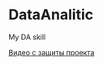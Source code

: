 # DataAnalitic
My DA skill

[Видео с защиты проекта][Defence]

[Defence]: https://1drv.ms/v/s!AnwJpS7dTX1ug6oIDXQm59dHHBNbkQ?e=6sgaMT
